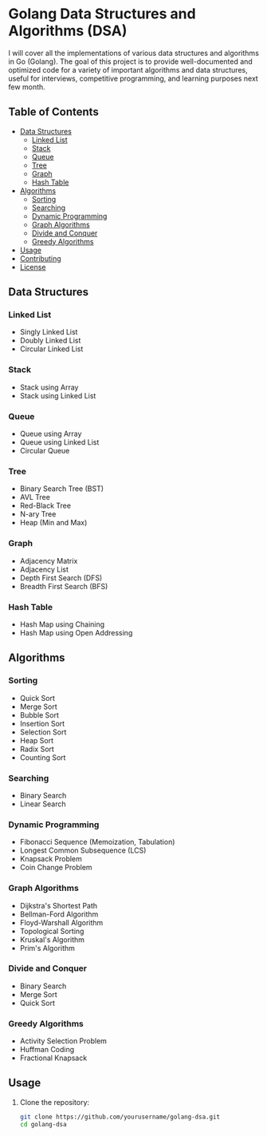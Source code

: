
# Golang Data Structures and Algorithms (DSA)

I will cover all the implementations of various data structures and algorithms in Go (Golang). The goal of this project is to provide well-documented and optimized code for a variety of important algorithms and data structures, useful for interviews, competitive programming, and learning purposes next few month.

## Table of Contents

- [Data Structures](#data-structures)
  - [Linked List](#linked-list)
  - [Stack](#stack)
  - [Queue](#queue)
  - [Tree](#tree)
  - [Graph](#graph)
  - [Hash Table](#hash-table)
- [Algorithms](#algorithms)
  - [Sorting](#sorting)
  - [Searching](#searching)
  - [Dynamic Programming](#dynamic-programming)
  - [Graph Algorithms](#graph-algorithms)
  - [Divide and Conquer](#divide-and-conquer)
  - [Greedy Algorithms](#greedy-algorithms)
- [Usage](#usage)
- [Contributing](#contributing)
- [License](#license)

## Data Structures

### Linked List
- Singly Linked List
- Doubly Linked List
- Circular Linked List

### Stack
- Stack using Array
- Stack using Linked List

### Queue
- Queue using Array
- Queue using Linked List
- Circular Queue

### Tree
- Binary Search Tree (BST)
- AVL Tree
- Red-Black Tree
- N-ary Tree
- Heap (Min and Max)

### Graph
- Adjacency Matrix
- Adjacency List
- Depth First Search (DFS)
- Breadth First Search (BFS)

### Hash Table
- Hash Map using Chaining
- Hash Map using Open Addressing

## Algorithms

### Sorting
- Quick Sort
- Merge Sort
- Bubble Sort
- Insertion Sort
- Selection Sort
- Heap Sort
- Radix Sort
- Counting Sort

### Searching
- Binary Search
- Linear Search

### Dynamic Programming
- Fibonacci Sequence (Memoization, Tabulation)
- Longest Common Subsequence (LCS)
- Knapsack Problem
- Coin Change Problem

### Graph Algorithms
- Dijkstra's Shortest Path
- Bellman-Ford Algorithm
- Floyd-Warshall Algorithm
- Topological Sorting
- Kruskal's Algorithm
- Prim's Algorithm

### Divide and Conquer
- Binary Search
- Merge Sort
- Quick Sort

### Greedy Algorithms
- Activity Selection Problem
- Huffman Coding
- Fractional Knapsack

## Usage

1. Clone the repository:
   ```bash
   git clone https://github.com/yourusername/golang-dsa.git
   cd golang-dsa
